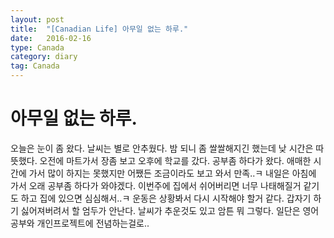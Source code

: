 ```yaml
---
layout: post
title:  "[Canadian Life] 아무일 없는 하루."
date:   2016-02-16
type: Canada
category: diary
tag: Canada
---
```


# 아무일 없는 하루.

오늘은 눈이 좀 왔다. 날씨는 별로 안추웠다. 밤 되니 좀 쌀쌀해지긴 했는데 낮 시간은 따뜻했다. 오전에 마트가서 장좀 보고 오후에 학교를 갔다. 공부좀 하다가 왔다. 애매한 시간에 가서 많이 하지는 못했지만 어쨌든 조금이라도 보고 와서 만족..ㅋ 내일은 아침에 가서 오래 공부좀 하다가 와야겠다. 이번주에 집에서 쉬어버리면 너무 나태해질거 같기도 하고 집에 있으면 심심해서..ㅋ 운동은 상황봐서 다시 시작해야 할거 같다. 갑자기 하기 싫어져버려서 할 엄두가 안난다. 날씨가 추운것도 있고 암튼 뭐 그렇다. 일단은 영어공부와 개인프로젝트에 전념하는걸로..
